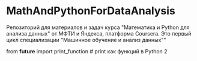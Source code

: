 # MathAndPythonForDataAnalysis
Репозиторий для материалов и задач курса "Математика и Python для анализа данных" от МФТИ и Яндекса, платформа Coursera. Это первый цикл специализации "Машинное обучение и анализ данных""

from __future__ import print_function # print как функций в Python 2
